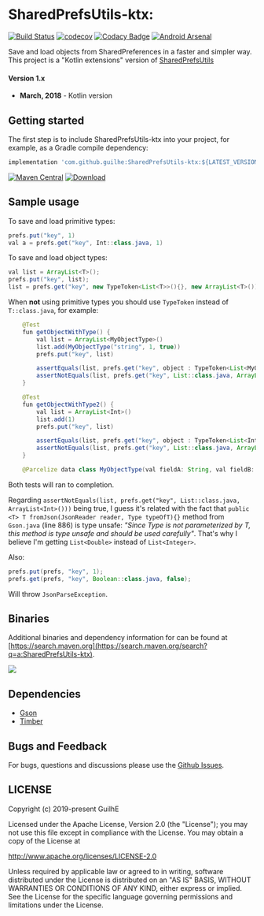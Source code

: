 # SharedPrefsUtils-ktx:
[![Build Status](https://travis-ci.org/GuilhE/SharedPrefsUtils-ktx.svg?branch=master)](https://travis-ci.org/GuilhE/SharedPrefsUtils-ktx)  [![codecov](https://codecov.io/gh/GuilhE/SharedPrefsUtils-ktx/branch/master/graph/badge.svg)](https://codecov.io/gh/GuilhE/SharedPrefsUtils-ktx)  [![Codacy Badge](https://api.codacy.com/project/badge/Grade/9f39a3f9825745738946f3c11a97c3ed)](https://www.codacy.com/app/GuilhE/SharedPrefsUtils-ktx?utm_source=github.com&amp;utm_medium=referral&amp;utm_content=GuilhE/SharedPrefsUtils-ktx&amp;utm_campaign=Badge_Grade)  [![Android Arsenal](https://img.shields.io/badge/Android%20Arsenal-SharedPrefsUtils-ktx-brightgreen.svg?style=flat)](https://android-arsenal.com/details/1/6114)

Save and load objects from SharedPreferences in a faster and simpler way.  
This project is a "Kotlin extensions" version of [SharedPrefsUtils](https://github.com/GuilhE/SharedPrefsUtils)

#### Version 1.x
  - **March, 2018** - Kotlin version

## Getting started

The first step is to include SharedPrefsUtils-ktx into your project, for example, as a Gradle compile dependency:

```groovy
implementation 'com.github.guilhe:SharedPrefsUtils-ktx:${LATEST_VERSION}'
```
[![Maven Central](https://maven-badges.herokuapp.com/maven-central/com.github.guilhe/SharedPrefsUtils-ktx/badge.svg)](https://search.maven.org/search?q=a:SharedPrefsUtils-ktx)  [ ![Download](https://api.bintray.com/packages/gdelgado/android/SharedPrefsUtils-ktx/images/download.svg) ](https://bintray.com/gdelgado/android/SharedPrefsUtils-ktx/_latestVersion)
## Sample usage

To save and load primitive types:
```java
prefs.put("key", 1)
val a = prefs.get("key", Int::class.java, 1)
```

To save and load object types:
```java
val list = ArrayList<T>();
prefs.put("key", list);
list = prefs.get("key", new TypeToken<List<T>>(){}, new ArrayList<T>()));
```

When __not__ using primitive types you should use `TypeToken` instead of `T::class.java`, for example:
```java
    @Test
    fun getObjectWithType() {
        val list = ArrayList<MyObjectType>()
        list.add(MyObjectType("string", 1, true))
        prefs.put("key", list)

        assertEquals(list, prefs.get("key", object : TypeToken<List<MyObjectType>>() {}, ArrayList()))
        assertNotEquals(list, prefs.get("key", List::class.java, ArrayList<MyObjectType>()))
    }

    @Test
    fun getObjectWithType2() {
        val list = ArrayList<Int>()
        list.add(1)
        prefs.put("key", list)

        assertEquals(list, prefs.get("key", object : TypeToken<List<Int>>() {}, ArrayList()))
        assertNotEquals(list, prefs.get("key", List::class.java, ArrayList<Int>()))
    }

    @Parcelize data class MyObjectType(val fieldA: String, val fieldB: Int, val fieldC: Boolean) : Parcelable
```
Both tests will ran to completion.

Regarding `assertNotEquals(list, prefs.get("key", List::class.java, ArrayList<Int>()))` being true, I guess it's related with the fact that `public <T> T fromJson(JsonReader reader, Type typeOfT){}` method from `Gson.java` (line 886) is type unsafe\:
 _"Since Type is not parameterized by T, this method is type unsafe and should be used carefully"_.
 That's why I believe I'm getting `List<Double>` instead of `List<Integer>`.

Also:
```java
prefs.put(prefs, "key", 1);
prefs.get(prefs, "key", Boolean::class.java, false);
```

Will throw `JsonParseException`.

## Binaries

Additional binaries and dependency information for can be found at [https://search.maven.org](https://search.maven.org/search?q=a:SharedPrefsUtils-ktx).

<a href='https://bintray.com/gdelgado/android/SharedPrefsUtils-ktx?source=watch' alt='Get automatic notifications about new "SharedPrefsUtils-ktx" versions'><img src='https://www.bintray.com/docs/images/bintray_badge_bw.png'></a>

## Dependencies

- [Gson](https://github.com/google/gson)
- [Timber](https://github.com/JakeWharton/timber)

## Bugs and Feedback

For bugs, questions and discussions please use the [Github Issues](https://github.com/GuilhE/SharedPrefsUtils-ktx/issues).
 
## LICENSE

Copyright (c) 2019-present GuilhE

Licensed under the Apache License, Version 2.0 (the "License");
you may not use this file except in compliance with the License.
You may obtain a copy of the License at

<http://www.apache.org/licenses/LICENSE-2.0>

Unless required by applicable law or agreed to in writing, software
distributed under the License is distributed on an "AS IS" BASIS,
WITHOUT WARRANTIES OR CONDITIONS OF ANY KIND, either express or implied.
See the License for the specific language governing permissions and
limitations under the License.
